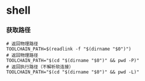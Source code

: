 # shell 

### 获取路径

```shell
# 返回物理路径
TOOLCHAIN_PATH=$(readlink -f "$(dirname "$0")")
# 返回物理路径
TOOLCHAIN_PATH="$(cd "$(dirname "$0")" && pwd -P)"
# 返回执行路径（不解析软连接）
TOOLCHAIN_PATH="$(cd "$(dirname "$0")" && pwd -L)"
```

